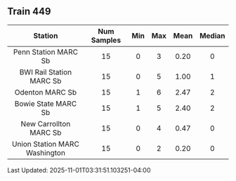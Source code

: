 ## Train 449

| Station | Num Samples | Min | Max | Mean | Median |
| :-----: | :---------: | :-: | :-: | :--: | :----: |
| Penn Station MARC Sb | 15 | 0 | 3 | 0.20 | 0 |
| BWI Rail Station MARC Sb | 15 | 0 | 5 | 1.00 | 1 |
| Odenton MARC Sb | 15 | 1 | 6 | 2.47 | 2 |
| Bowie State MARC Sb | 15 | 1 | 5 | 2.40 | 2 |
| New Carrollton MARC Sb | 15 | 0 | 4 | 0.47 | 0 |
| Union Station MARC Washington | 15 | 0 | 2 | 0.20 | 0 |


Last Updated: 2025-11-01T03:31:51.103251-04:00